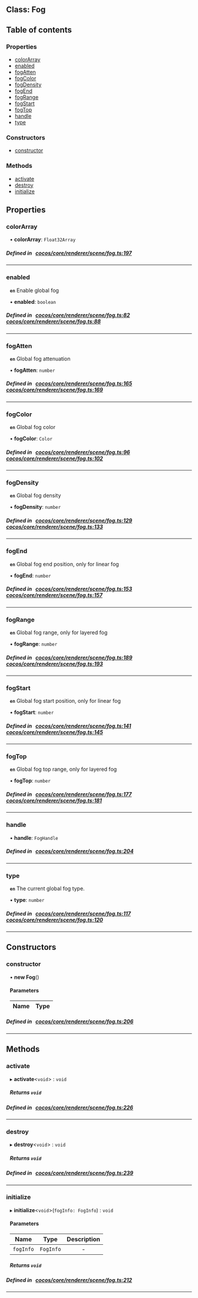 
## Class: Fog





<div class="table-of-content">
<h2>Table of contents</h2>


### Properties

- [ colorArray](#colorArray)
- [ enabled](#enabled)
- [ fogAtten](#fogAtten)
- [ fogColor](#fogColor)
- [ fogDensity](#fogDensity)
- [ fogEnd](#fogEnd)
- [ fogRange](#fogRange)
- [ fogStart](#fogStart)
- [ fogTop](#fogTop)
- [ handle](#handle)
- [ type](#type)

### Constructors

- [ constructor](#constructor)

### Methods

- [ activate](#activate)
- [ destroy](#destroy)
- [ initialize](#initialize)
</div>

## Properties


### colorArray
<div style="margin-left: 10px;">




•  **colorArray**:
 ``Float32Array`` 
</div>

##### Defined in &nbsp;   [cocos/core/renderer/scene/fog.ts:197](https://github.com/cocos-creator/engine/blob/c7bf6b8a9/cocos/core/renderer/scene/fog.ts#L197)&nbsp;


___


### enabled
<div style="margin-left: 10px;">



**`en`** Enable global fog





•  **enabled**:
 ``boolean`` 
</div>

##### Defined in &nbsp;   [cocos/core/renderer/scene/fog.ts:82](https://github.com/cocos-creator/engine/blob/c7bf6b8a9/cocos/core/renderer/scene/fog.ts#L82)&nbsp;   [cocos/core/renderer/scene/fog.ts:88](https://github.com/cocos-creator/engine/blob/c7bf6b8a9/cocos/core/renderer/scene/fog.ts#L88)&nbsp;


___


### fogAtten
<div style="margin-left: 10px;">



**`en`** Global fog attenuation





•  **fogAtten**:
 ``number`` 
</div>

##### Defined in &nbsp;   [cocos/core/renderer/scene/fog.ts:165](https://github.com/cocos-creator/engine/blob/c7bf6b8a9/cocos/core/renderer/scene/fog.ts#L165)&nbsp;   [cocos/core/renderer/scene/fog.ts:169](https://github.com/cocos-creator/engine/blob/c7bf6b8a9/cocos/core/renderer/scene/fog.ts#L169)&nbsp;


___


### fogColor
<div style="margin-left: 10px;">



**`en`** Global fog color





•  **fogColor**:
 ``Color`` 
</div>

##### Defined in &nbsp;   [cocos/core/renderer/scene/fog.ts:96](https://github.com/cocos-creator/engine/blob/c7bf6b8a9/cocos/core/renderer/scene/fog.ts#L96)&nbsp;   [cocos/core/renderer/scene/fog.ts:102](https://github.com/cocos-creator/engine/blob/c7bf6b8a9/cocos/core/renderer/scene/fog.ts#L102)&nbsp;


___


### fogDensity
<div style="margin-left: 10px;">



**`en`** Global fog density





•  **fogDensity**:
 ``number`` 
</div>

##### Defined in &nbsp;   [cocos/core/renderer/scene/fog.ts:129](https://github.com/cocos-creator/engine/blob/c7bf6b8a9/cocos/core/renderer/scene/fog.ts#L129)&nbsp;   [cocos/core/renderer/scene/fog.ts:133](https://github.com/cocos-creator/engine/blob/c7bf6b8a9/cocos/core/renderer/scene/fog.ts#L133)&nbsp;


___


### fogEnd
<div style="margin-left: 10px;">



**`en`** Global fog end position, only for linear fog





•  **fogEnd**:
 ``number`` 
</div>

##### Defined in &nbsp;   [cocos/core/renderer/scene/fog.ts:153](https://github.com/cocos-creator/engine/blob/c7bf6b8a9/cocos/core/renderer/scene/fog.ts#L153)&nbsp;   [cocos/core/renderer/scene/fog.ts:157](https://github.com/cocos-creator/engine/blob/c7bf6b8a9/cocos/core/renderer/scene/fog.ts#L157)&nbsp;


___


### fogRange
<div style="margin-left: 10px;">



**`en`** Global fog range, only for layered fog





•  **fogRange**:
 ``number`` 
</div>

##### Defined in &nbsp;   [cocos/core/renderer/scene/fog.ts:189](https://github.com/cocos-creator/engine/blob/c7bf6b8a9/cocos/core/renderer/scene/fog.ts#L189)&nbsp;   [cocos/core/renderer/scene/fog.ts:193](https://github.com/cocos-creator/engine/blob/c7bf6b8a9/cocos/core/renderer/scene/fog.ts#L193)&nbsp;


___


### fogStart
<div style="margin-left: 10px;">



**`en`** Global fog start position, only for linear fog





•  **fogStart**:
 ``number`` 
</div>

##### Defined in &nbsp;   [cocos/core/renderer/scene/fog.ts:141](https://github.com/cocos-creator/engine/blob/c7bf6b8a9/cocos/core/renderer/scene/fog.ts#L141)&nbsp;   [cocos/core/renderer/scene/fog.ts:145](https://github.com/cocos-creator/engine/blob/c7bf6b8a9/cocos/core/renderer/scene/fog.ts#L145)&nbsp;


___


### fogTop
<div style="margin-left: 10px;">



**`en`** Global fog top range, only for layered fog





•  **fogTop**:
 ``number`` 
</div>

##### Defined in &nbsp;   [cocos/core/renderer/scene/fog.ts:177](https://github.com/cocos-creator/engine/blob/c7bf6b8a9/cocos/core/renderer/scene/fog.ts#L177)&nbsp;   [cocos/core/renderer/scene/fog.ts:181](https://github.com/cocos-creator/engine/blob/c7bf6b8a9/cocos/core/renderer/scene/fog.ts#L181)&nbsp;


___


### handle
<div style="margin-left: 10px;">




•  **handle**:
 ``FogHandle`` 
</div>

##### Defined in &nbsp;   [cocos/core/renderer/scene/fog.ts:204](https://github.com/cocos-creator/engine/blob/c7bf6b8a9/cocos/core/renderer/scene/fog.ts#L204)&nbsp;


___


### type
<div style="margin-left: 10px;">



**`en`** The current global fog type.




•  **type**:
 ``number`` 
</div>

##### Defined in &nbsp;   [cocos/core/renderer/scene/fog.ts:117](https://github.com/cocos-creator/engine/blob/c7bf6b8a9/cocos/core/renderer/scene/fog.ts#L117)&nbsp;   [cocos/core/renderer/scene/fog.ts:120](https://github.com/cocos-creator/engine/blob/c7bf6b8a9/cocos/core/renderer/scene/fog.ts#L120)&nbsp;


___

<!---->
## Constructors


### constructor
<div style="margin-left: 10px;">

• **new Fog**()

#### Parameters

| Name | Type |
| :------ | :------ |
</div>

##### Defined in &nbsp;   [cocos/core/renderer/scene/fog.ts:206](https://github.com/cocos-creator/engine/blob/c7bf6b8a9/cocos/core/renderer/scene/fog.ts#L206)&nbsp;


---

<!---->
## Methods

### activate

<div style="margin-left: 10px;">

▸   **activate**<`void`\> : `void`




##### Returns `void`
</div>

##### Defined in &nbsp;   [cocos/core/renderer/scene/fog.ts:226](https://github.com/cocos-creator/engine/blob/c7bf6b8a9/cocos/core/renderer/scene/fog.ts#L226)&nbsp;
___
### destroy

<div style="margin-left: 10px;">

▸   **destroy**<`void`\> : `void`




##### Returns `void`
</div>

##### Defined in &nbsp;   [cocos/core/renderer/scene/fog.ts:239](https://github.com/cocos-creator/engine/blob/c7bf6b8a9/cocos/core/renderer/scene/fog.ts#L239)&nbsp;
___
### initialize

<div style="margin-left: 10px;">

▸   **initialize**<`void`\>(`fogInfo: FogInfo`) : `void`



#### Parameters

| Name | Type | Description |
| :------: | :------: | :------: |
| `fogInfo` | `FogInfo` | - |


##### Returns `void`
</div>

##### Defined in &nbsp;   [cocos/core/renderer/scene/fog.ts:212](https://github.com/cocos-creator/engine/blob/c7bf6b8a9/cocos/core/renderer/scene/fog.ts#L212)&nbsp;
___
<!---->



